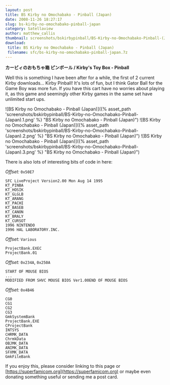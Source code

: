 ```yaml
---
layout: post
title: BS Kirby no Omochabako - Pinball (Japan)
date: 2008-11-26 18:27:17
slug: bs-kirby-no-omochabako-pinball-japan
category: Satellaview
author: matthew_callis
thumbnail: screenshots/bskirbypinball/BS-Kirby-no-Omochabako-Pinball-(Japan).1.png
download:
 title: BS Kirby no Omochabako - Pinball (Japan)
 filename: sfc/bs-kirby-no-omochabako-pinball-japan.7z
---
```


__カービィのおもちゃ箱 ピンボール / Kirby's Toy Box - Pinball__

Well this is something I have been after for a while, the first of 2 current Kirby downloads... Kirby Pinball! It's lots of fun, but I think Gator Ball for the Game Boy was more fun. If you have this cart have no worries about playing it, as this game and seemingly other Kirby games in the same set have unlimited start ups.

![BS Kirby no Omochabako - Pinball (Japan)]({% asset_path 'screenshots/bskirbypinball/BS-Kirby-no-Omochabako-Pinball-(Japan).1.png' %} "BS Kirby no Omochabako - Pinball (Japan)")
![BS Kirby no Omochabako - Pinball (Japan)]({% asset_path 'screenshots/bskirbypinball/BS-Kirby-no-Omochabako-Pinball-(Japan).2.png' %} "BS Kirby no Omochabako - Pinball (Japan)")
![BS Kirby no Omochabako - Pinball (Japan)]({% asset_path 'screenshots/bskirbypinball/BS-Kirby-no-Omochabako-Pinball-(Japan).3.png' %} "BS Kirby no Omochabako - Pinball (Japan)")


There is also lots of interesting bits of code in here:

_Offset:_ `0x50E7`

```
SFC LiveProject Version2.00 Mon Aug 14 1995
KT_PINBA
KT_HOSIK
KT_GLGLB
KT_ARANG
KT_PACHI
KT_BASEB
KT_CANON
KT_BRALY
KT_CURSOT
1996 NINTENDO
1996 HAL LABORATORY.INC.
```

_Offset:_ `Various`

```
ProjectBank.EXEC
ProjectBank.01
```

_Offset:_ `0x234A`, `0x250A`

```
START OF MOUSE BIOS
...
MODIFIED FROM SHVC MOUSE BIOS Ver1.00END OF MOUSE BIOS
```

_Offset:_ `0x4B46`

```
CG0
CG1
CG2
CG3
GmkSystemBank
ProjectBank.EXE
CProjectBank
INTSYS
CHRMK_DATA
ChrmkData
OBJMK_DATA
ANIMK_DATA
SFXMK_DATA
GmkFileBank
```
If you enjoy this, please consider linking to this page or [https://superfamicom.org](https://superfamicom.org) or maybe even donating something useful or sending me a post card.
